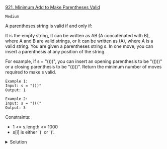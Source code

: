 [921. Minimum Add to Make Parentheses Valid](https://leetcode.com/problems/minimum-add-to-make-parentheses-valid/description/)

`Medium`

A parentheses string is valid if and only if:

It is the empty string,
It can be written as AB (A concatenated with B), where A and B are valid strings, or
It can be written as (A), where A is a valid string.
You are given a parentheses string s. In one move, you can insert a parenthesis at any position of the string.

For example, if s = "()))", you can insert an opening parenthesis to be "(()))" or a closing parenthesis to be "())))".
Return the minimum number of moves required to make s valid.

```
Example 1:
Input: s = "())"
Output: 1

Example 2:
Input: s = "((("
Output: 3
```

Constraints:

- 1 <= s.length <= 1000
- s[i] is either '(' or ')'.

<details>
<summary>Solution</summary>

[original post](https://labuladong.github.io/algo/4/33/129/)

核心思路是以左括号為主，透過維護對右括號的需求數 `need`，計算最少的插入次數。

```java
class Solution {
    public int minAddToMakeValid(String s) {
        // res 记录插入次数
        int res = 0;
        // need 变量记录右括号的需求量
        int need = 0;

        for (int i = 0; i < s.length(); i++) {
            if (s.charAt(i) == '(') {
                // 对右括号的需求 + 1
                need++;
            }

            if (s.charAt(i) == ')') {
                // 对右括号的需求 - 1
                need--;

                if (need == -1) {
                    need = 0;
                    // 需插入一个左括号
                    res++;
                }
            }
        }

        return res + need;
    }
}
```

</details>

